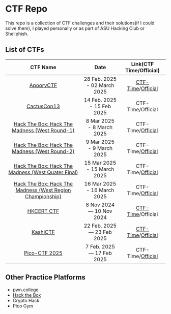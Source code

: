 # CTF Repo
This repo is a collection of CTF challenges and their solutions(if I could solve them), I played personally or as part of ASU Hacking Club or Shellphish.

## List of CTFs

| CTF Name | Date | Link(CTF Time/Official)|
|:----:|:------------------------------------:|:------------------------------------------------------------------:|
|[ApoorvCTF](./Apoorvctf) | 28 Feb. 2025 - 02 March 2025 | [CTF-Time](https://ctftime.org/event/2638)/[Official](https://ctf.iiitkottayam.ac.in/) |
|[CactusCon13](./CactusCon13) | 14 Feb. 2025 - 15 Feb 2025 | CTF-Time/Official |
|[Hack The Box: Hack The Madness (West Round-1)](./apoorvctf) | 8 Mar 2025 - 8 March 2025 | CTF-Time/[Official](https://ctf.hackthebox.com/event/details/round-1-west-region-arizona-state-university-vs-university-of-idaho-2059) |
|[Hack The Box: Hack The Madness (West Round-2)](./hack_the_box/hack_the_madness_west_r2) | 9 Mar 2025 - 9 March 2025 | CTF-Time/[Official](https://ctf.hackthebox.com/event/details/hack-the-madness-ctf-2025-round-2-west-region-game-2-2074) |
|[Hack The Box: Hack The Madness (West Quater Final)](hack_the_box/hack_the_madness_west_quaters) | 15 Mar 2025 - 15 March 2025 | CTF-Time/[Official](https://ctf.hackthebox.com/event/details/hack-the-madness-ctf-2025-west-quarterfinal-game-1-2171) |
|[Hack The Box: Hack The Madness (West Region Championship)](hack_the_box/hack_the_madness_west_reg_champ) | 16 Mar 2025 - 16 March 2025 | CTF-Time/[Official](https://ctf.hackthebox.com/event/details/htm-ctf-2025-31173-8-west-region-championship-2247) |
|[HKCERT CTF](./hkcert) | 8 Nov 2024 — 10 Nov 2024 | [CTF-Time](https://ctftime.org/event/2455)/Official |
|[KashiCTF](./kashictf) | 22 Feb. 2025 — 23 Feb 2025 | [CTF-Time](https://ctftime.org/event/2668/)/[Official](https://kashictf.iitbhucybersec.in/) |
|[Pico-CTF 2025](./pico_25) | 7 Feb. 2025 — 17 Feb 2025 | CTF-Time/[Official](https://picoctf.org/) |


## Other Practice Platforms

- pwn.college
- [Hack the Box](./hack_the_box/htb)
- Crypto Hack
- Pico Gym